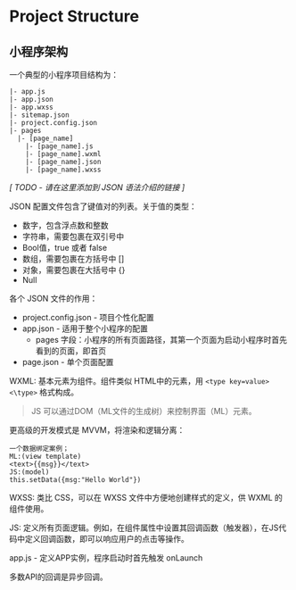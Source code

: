 # Project Structure

## 小程序架构

一个典型的小程序项目结构为：

```text
|- app.js
|- app.json
|- app.wxss
|- sitemap.json
|- project.config.json
|- pages
  |- [page_name]
    |- [page_name].js
    |- [page_name].wxml
    |- [page_name].json
    |- [page_name].wxss
```

_\[  TODO - 请在这里添加到 JSON 语法介绍的链接 \]_

JSON 配置文件包含了键值对的列表。关于值的类型：

* 数字，包含浮点数和整数
* 字符串，需要包裹在双引号中
* Bool值，true 或者 false
* 数组，需要包裹在方括号中 \[\]
* 对象，需要包裹在大括号中 {} 
* Null

各个 JSON 文件的作用：

* project.config.json - 项目个性化配置 
* app.json - 适用于整个小程序的配置
  * pages 字段：小程序的所有页面路径，其第一个页面为启动小程序时首先看到的页面，即首页
* page.json - 单个页面配置 

WXML: 基本元素为组件。组件类似 HTML中的元素，用 `<type key=value><\type>` 格式构成。

> JS 可以通过DOM（ML文件的生成树）来控制界面（ML）元素。

更高级的开发模式是 MVVM，将渲染和逻辑分离：

```text
一个数据绑定案例；
ML:(view template)
<text>{{msg}}</text>
JS:(model)
this.setData({msg:"Hello World"})
```

WXSS: 类比 CSS，可以在 WXSS 文件中方便地创建样式的定义，供 WXML 的组件使用。

JS: 定义所有页面逻辑。例如，在组件属性中设置其回调函数（触发器），在JS代码中定义回调函数，即可以响应用户的点击等操作。 

app.js - 定义APP实例，程序启动时首先触发 onLaunch

多数API的回调是异步回调。

